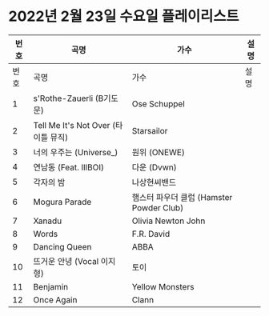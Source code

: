 # 2022년 2월 23일 수요일 플레이리스트

| 번호 | 곡명 | 가수 | 설명 |
|------|------|------|------|
| 번호 | 곡명 | 가수 | 설명 |
| 1 | s'Rothe-Zauerli (B기도문) | Ose Schuppel |  |
| 2 | Tell Me It's Not Over (타이틀 뮤직) | Starsailor |  |
| 3 | 너의 우주는 (Universe_) | 원위 (ONEWE) |  |
| 4 | 연남동 (Feat. lIlBOI) | 다운 (Dvwn) |  |
| 5 | 각자의 밤 | 나상현씨밴드 |  |
| 6 | Mogura Parade | 햄스터 파우더 클럽 (Hamster Powder Club) |  |
| 7 | Xanadu | Olivia Newton John |  |
| 8 | Words | F.R. David |  |
| 9 | Dancing Queen | ABBA |  |
| 10 | 뜨거운 안녕 (Vocal 이지형) | 토이 |  |
| 11 | Benjamin | Yellow Monsters |  |
| 12 | Once Again | Clann |  |
